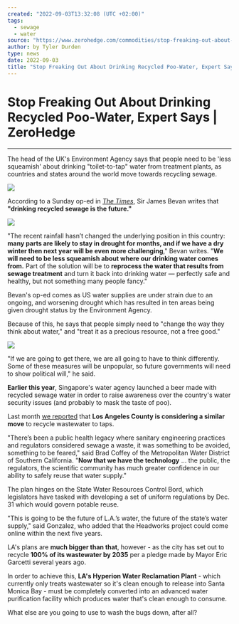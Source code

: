 ```yaml
---
created: "2022-09-03T13:32:08 (UTC +02:00)"
tags:
  - sewage
  - water
source: "https://www.zerohedge.com/commodities/stop-freaking-out-about-drinking-recycled-poo-water-expert-says"
author: by Tyler Durden
type: news
date: 2022-09-03
title: "Stop Freaking Out About Drinking Recycled Poo-Water, Expert Says"
---
```


# Stop Freaking Out About Drinking Recycled Poo-Water, Expert Says | ZeroHedge

---

The head of the UK's Environment Agency says that people need to be 'less squeamish' about drinking "toilet-to-tap" water from treatment plants, as countries and states around the world move towards recycling sewage.

[![](https://assets.zerohedge.com/s3fs-public/styles/inline_image_mobile/public/inline-images/deepham-stw-edmonton.jpg?itok=Zp8tk85A)](https://www.zerohedge.com/s3/files/inline-images/deepham-stw-edmonton.jpg?itok=Zp8tk85A)

According to a Sunday op-ed in [*The Times*](https://www.thetimes.co.uk/article/drinking-recycled-sewage-is-the-future-bwxt5bsns), Sir James Bevan writes that **"drinking recycled sewage is the future."**

**[![](https://assets.zerohedge.com/s3fs-public/styles/inline_image_mobile/public/inline-images/drinking%20sewage%201.PNG?itok=ERmiynzt)](https://www.zerohedge.com/s3/files/inline-images/drinking%20sewage%201.PNG?itok=ERmiynzt)**

"The recent rainfall hasn’t changed the underlying position in this country: **many parts are likely to stay in drought for months, and if we have a dry winter then next year will be even more challenging**," Bevan writes. "**We will need to be less squeamish about where our drinking water comes from.** Part of the solution will be to **reprocess the water that results from sewage treatment** and turn it back into drinking water — perfectly safe and healthy, but not something many people fancy."

Bevan's op-ed comes as US water supplies are under strain due to an ongoing, and worsening drought which has resulted in ten areas being given drought status by the Environment Agency.

Because of this, he says that people simply need to "change the way they think about water," and "treat it as a precious resource, not a free good."

[![](https://assets.zerohedge.com/s3fs-public/styles/inline_image_mobile/public/inline-images/bevan2.PNG?itok=8pRg1Yk9)](https://www.zerohedge.com/s3/files/inline-images/bevan2.PNG?itok=8pRg1Yk9)

"If we are going to get there, we are all going to have to think differently. Some of these measures will be unpopular, so future governments will need to show political will," he said.

**Earlier this year**, Singapore's water agency launched a beer made with recycled sewage water in order to raise awareness over the country's water security issues (and probably to mask the taste of poo).

Last month [we reported](https://www.zerohedge.com/political/we-have-technology-la-plans-recycle-wastewater-taps) that **Los Angeles County is considering a similar move** to recycle wastewater to taps.

"There’s been a public health legacy where sanitary engineering practices and regulators considered sewage a waste, it was something to be avoided, something to be feared," said Brad Coffey of the Metropolitan Water District of Southern California. "**Now that we have the technology** … the public, the regulators, the scientific community has much greater confidence in our ability to safely reuse that water supply."

The plan hinges on the State Water Resources Control Bord, which legislators have tasked with developing a set of uniform regulations by Dec. 31 which would govern potable reuse.

"This is going to be the future of L.A.’s water, the future of the state’s water supply," said Gonzalez, who added that the Headworks project could come online within the next five years.

LA's plans are **much bigger than that**, however - as the city has set out to recycle **100% of its wastewater by 2035** per a pledge made by Mayor Eric Garcetti several years ago.

In order to achieve this, **LA's Hyperion Water Reclamation Plant** - which currently only treats wastewater so it's clean enough to release into Santa Monica Bay - must be completely converted into an advanced water purification facility which produces water that's clean enough to consume.

What else are you going to use to wash the bugs down, after all?
